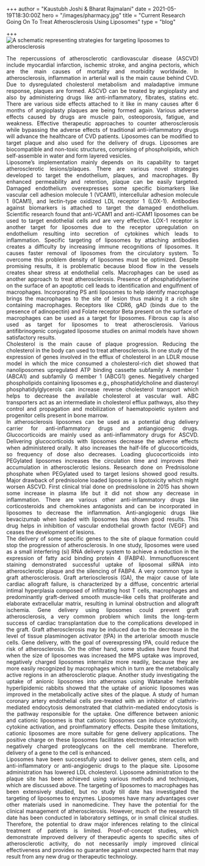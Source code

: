 +++
author = "Kaustubh Joshi & Bharat Rajmalani"
date = 2021-05-19T18:30:00Z
hero = "/images/pharmacy.jpg"
title = "Current Research Going On To Treat Atherosclerosis Using Liposomes"
type = "blog"

+++
![](/images/20210514_233428-1.jpg "A schematic representing strategies for targeting liposomes to atherosclerosis")

<div style="text-align: justify">The repercussions of atherosclerotic cardiovascular disease (ASCVD) include myocardial infarction, ischemic stroke, and angina pectoris, which are the main causes of mortality and morbidity worldwide. In atherosclerosis, inflammation in arterial wall is the main cause behind CVD. Due to dysregulated cholesterol metabolism and maladaptive immune response, plaques are formed. ASCVD can be treated by angioplasty and also by administering drugs like anti-inflammatory, fibrates, statins etc. There are various side effects attached to it like in many causes after 6 months of angioplasty plaques are being formed again. Various adverse effects caused by drugs are muscle pain, osteoporosis, fatigue, and weakness. Effective therapeutic approaches to counter atherosclerosis while bypassing the adverse effects of traditional anti-inflammatory drugs will advance the healthcare of CVD patients. Liposomes can be modified to target plaque and also used for the delivery of drugs. Liposomes are biocompatible and non-toxic structures, comprising of phospholipids, which self-assemble in water and form layered vesicles.</div>

<div style="text-align: justify">Liposome’s implementation mainly depends on its capability to target atherosclerotic lesions/plaques. There are various novel strategies developed to target the endothelium, plaques, and macrophages. By enhanced permeability and retention, plaque can be easily targeted. Damaged endothelium overexpresses some specific biomarkers like vascular cell adhesion molecule 1 (VCAM1), intercellular adhesion molecule 1 (ICAM1), and lectin-type oxidized LDL receptor 1 (LOX-1). Antibodies against biomarkers is attached to target the damaged endothelium. Scientific research found that anti-VCAM1 and anti-ICAM1 liposomes can be used to target endothelial cells and are very effective. LOX-1 receptor is another target for liposomes due to the receptor upregulation on endothelium resulting into secretion of cytokines which leads to inflammation. Specific targeting of liposomes by attaching antibodies creates a difficulty by increasing immune recognitions of liposomes. It causes faster removal of liposomes from the circulatory system. To overcome this problem density of liposomes must be optimized. Despite promising results, it is problematic because blood flow in the vessels creates shear stress at endothelial cells. Macrophages can be used as another approach to treat atherosclerosis. Presence of phosphatidylserine on the surface of an apoptotic cell leads to identification and engulfment of macrophages. Incorporating PS anti liposomes to help identify macrophage brings the macrophages to the site of lesion thus making it a rich site containing macrophages. Receptors like CDR6, gAD (binds due to the presence of adinopectin) and Folate receptor Beta present on the surface of macrophages can be used as a target for liposomes. Fibrous cap is also used as target for liposomes to treat atherosclerosis. Various antifibrinogenic conjugated liposome studies on animal models have shown satisfactory results.</div>

<div style="text-align: justify">Cholesterol is the main cause of plaque progression. Reducing the cholesterol in the body can used to treat atherosclerosis. In one study of the expression of genes involved in the efflux of cholesterol in an LDLR mouse model in which the mice consumed a cholesterol-rich diet showed that nanoliposomes upregulated ATP binding cassette subfamily A member 1 (ABCA1) and subfamily G member 1 (ABCG1) genes. Negatively charged phospholipids containing liposomes e.g., phosphatidylcholine and diasteroyl phosphatidylglycerols can increase reverse cholesterol transport which helps to decrease the available cholesterol at vascular wall. ABC transporters act as an intermediate in cholesterol efflux pathways, also they control and propagation and mobilization of haematopoietic system and progenitor cells present in bone marrow.</div>

<div style="text-align: justify">In atherosclerosis liposomes can be used as a potential drug delivery carrier for anti-inflammatory drugs and antiangiogenic drugs. Glucocorticoids are mainly used as anti-inflammatory drugs for ASCVD. Delivering glucocorticoids with liposomes decrease the adverse effects when administered orally. It also increases the half-life of glucocorticoids, so frequency of dose also decreases. Loading glucocorticoids into PEGylated liposomes increases the circulation time and improves their accumulation in atherosclerotic lesions. Research done on Prednisolone phosphate when PEGylated used to target lesions showed good results. Major drawback of prednisolone loaded liposome is lipotoxicity which might worsen ASCVD. First clinical trial done on prednisolone in 2015 has shown some increase in plasma life but it did not show any decrease in inflammation. There are various other anti-inflammatory drugs like corticosteroids and chemokines antagonists and can be incorporated in liposomes to decrease the inflammation. Anti-angiogenic drugs like bevacizumab when loaded with liposomes has shown good results. This drug helps in inhibition of vascular endothelial growth factor (VEGF) and ceases the development of lesions.</div>

<div style="text-align: justify">The delivery of some specific genes to the site of plaque formation could stop the progression of atherosclerosis. In one study, liposomes were used as a small interfering (si) RNA delivery system to achieve a reduction in the expression of fatty acid binding protein 4 (FABP4). Immunofluorescent staining demonstrated successful uptake of liposomal siRNA into atherosclerotic plaque and the silencing of FABP4. A very common type is graft atherosclerosis. Graft arteriosclerosis (GA), the major cause of late cardiac allograft failure, is characterized by a diffuse, concentric arterial intimal hyperplasia composed of infiltrating host T cells, macrophages and predominantly graft-derived smooth muscle–like cells that proliferate and elaborate extracellular matrix, resulting in luminal obstruction and allograft ischemia. Gene delivery using liposomes could prevent graft atherosclerosis, a very common problem which limits the long-term success of cardiac transplantation due to the complications developed in the graft. Graft atherosclerosis may be induced due to the decrease in the level of tissue plasminogen activator (tPA) in the arteriolar smooth muscle cells. Gene delivery, with the goal of overexpressing tPA, could reduce the risk of atherosclerosis. On the other hand, some studies have found that when the size of liposomes was increased the MPS uptake was improved, negatively charged liposomes internalize more readily, because they are more easily recognized by macrophages which in turn are the metabolically active regions in an atherosclerotic plaque. Another study investigating the uptake of anionic liposomes into atheromas using Watanabe heritable hyperlipidemic rabbits showed that the uptake of anionic liposomes was improved in the metabolically active sites of the plaque. A study of human coronary artery endothelial cells pre-treated with an inhibitor of clathrin-mediated endocytosis demonstrated that clathrin-mediated endocytosis is the pathway responsible for the uptake. One difference between anionic and cationic liposomes is that cationic liposomes can induce cytotoxicity, cytokine activation, and proinflammatory effects. Despite these limitations, cationic liposomes are more suitable for gene delivery applications. The positive charge on these liposomes facilitates electrostatic interaction with negatively charged proteoglycans on the cell membrane. Therefore, delivery of a gene to the cell is enhanced.</div>

<div style="text-align: justify">Liposomes have been successfully used to deliver genes, stem cells, and anti-inflammatory or anti-angiogenic drugs to the plaque site. Liposome administration has lowered LDL cholesterol. Liposome administration to the plaque site has been achieved using various methods and techniques, which are discussed above. The targeting of liposomes to macrophages has been extensively studied, but no study till date has investigated the targeting of liposomes to enzymes. Liposomes have many advantages over other materials used in nanomedicine. They have the potential for the clinical management of atherosclerosis. However, much of the research till date has been conducted in laboratory settings, or in small clinical studies. Therefore, the potential to draw major inferences relating to the clinical treatment of patients is limited. Proof-of-concept studies, which demonstrate improved delivery of therapeutic agents to specific sites of atherosclerotic activity, do not necessarily imply improved clinical effectiveness and provides no guarantee against unexpected harm that may result from any new drug or therapeutic technology.</div>